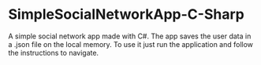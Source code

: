 # SimpleSocialNetworkApp-C-Sharp
 A simple social network app made with C#. The app saves the user data in a .json file on the local memory. To use it just run the application and follow the instructions to navigate. 
